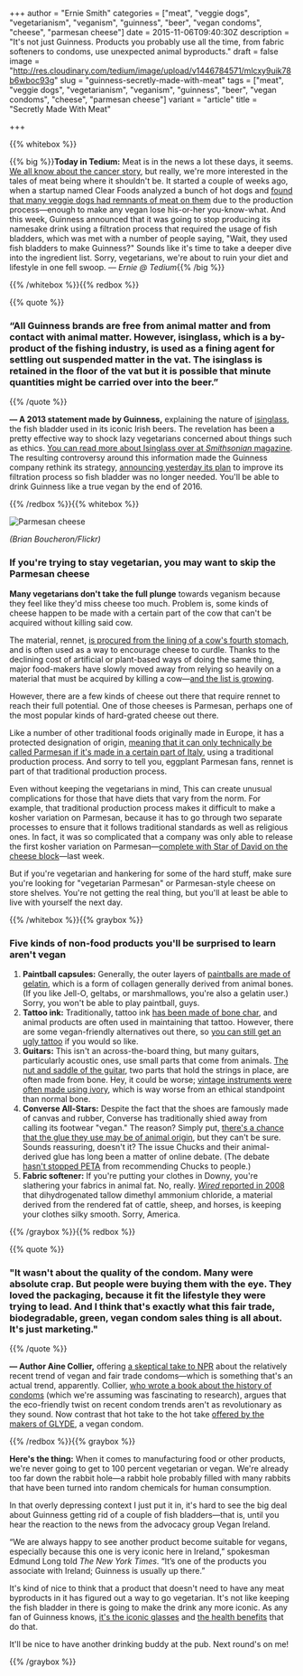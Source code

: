+++
author = "Ernie Smith"
categories = ["meat", "veggie dogs", "vegetarianism", "veganism", "guinness", "beer", "vegan condoms", "cheese", "parmesan cheese"]
date = 2015-11-06T09:40:30Z
description = "It's not just Guinness. Products you probably use all the time, from fabric softeners to condoms, use unexpected animal byproducts."
draft = false
image = "http://res.cloudinary.com/tedium/image/upload/v1446784571/mlcxy9uik78b6wboc93g"
slug = "guinness-secretly-made-with-meat"
tags = ["meat", "veggie dogs", "vegetarianism", "veganism", "guinness", "beer", "vegan condoms", "cheese", "parmesan cheese"]
variant = "article"
title = "Secretly Made With Meat"

+++

{{% whitebox %}}

{{% big %}}**Today in Tedium:** Meat is in the news a lot these days, it seems. [We all know about the cancer story](http://associationsnow.com/2015/10/ruling-processed-meat-rankles-industry-groups/), but really, we're more interested in the tales of meat being where it shouldn't be. It started a couple of weeks ago, when a startup named Clear Foods analyzed a bunch of hot dogs and [found that many veggie dogs had remnants of meat on them](http://www.clearfood.com/food_reports/2015/the_hotdog_report) due to the production process—enough to make any vegan lose his-or-her you-know-what. And this week, Guinness announced that it was going to stop producing its namesake drink using a filtration process that required the usage of fish bladders, which was met with a number of people saying, "Wait, they used fish bladders to make Guinness?" Sounds like it's time to take a deeper dive into the ingredient list. Sorry, vegetarians, we're about to ruin your diet and lifestyle in one fell swoop. *— Ernie @ Tedium*{{% /big %}}

{{% /whitebox %}}{{% redbox %}}

{{% quote %}}
### “All Guinness brands are free from animal matter and from contact with animal matter. However, isinglass, which is a by-product of the fishing industry, is used as a fining agent for settling out suspended matter in the vat. The isinglass is retained in the floor of the vat but it is possible that minute quantities might be carried over into the beer.”
{{% /quote %}}

**— A 2013 statement made by Guinness,** explaining the nature of [isinglass](http://amzn.to/1MmCoie), the fish bladder used in its iconic Irish beers. The revelation has been a pretty effective way to shock lazy vegetarians concerned about things such as ethics. [You can read more about Isinglass over at *Smithsonian* magazine](http://www.smithsonianmag.com/arts-culture/hey-vegans-there-may-be-fish-bladder-in-your-guinness-2001644/). The resulting controversy around this information made the Guinness company rethink its strategy, [announcing yesterday its plan](http://www.nytimes.com/2015/11/05/business/guinness-is-going-vegan.html) to improve its filtration process so fish bladder was no longer needed. You'll be able to drink Guinness like a true vegan by the end of 2016.

{{% /redbox %}}{{% whitebox %}}

![Parmesan cheese](http://res.cloudinary.com/tedium/image/upload/v1446784780/iwwpvjlpzkdraq9m47qz.jpg)

*(Brian Boucheron/Flickr)*

### If you're trying to stay vegetarian, you may want to skip the Parmesan cheese

**Many vegetarians don't take the full plunge** towards veganism because they feel like they'd miss cheese too much. Problem is, some kinds of cheese happen to be made with a certain part of the cow that can't be acquired without killing said cow.

The material, rennet, [is procured from the lining of a cow's fourth stomach](http://www.vrg.org/journal/vj2008issue3/update_renet.htm), and is often used as a way to encourage cheese to curdle. Thanks to the declining cost of artificial or plant-based ways of doing the same thing, major food-makers have slowly moved away from relying so heavily on a material that must be acquired by killing a cow—[and the list is growing](http://vegetarian.lovetoknow.com/Are_There_Any_Cheeses_that_Do_Not_Contain_Rennet).

However, there are a few kinds of cheese out there that require rennet to reach their full potential. One of those cheeses is Parmesan, perhaps one of the most popular kinds of hard-grated cheese out there.

Like a number of other traditional foods originally made in Europe, it has a protected designation of origin, [meaning that it can only technically be called Parmesan if it's made in a certain part of Italy](http://www.theguardian.com/lifeandstyle/wordofmouth/2012/feb/27/no-parmesan-please-we-re-vegetarian), using a traditional production process. And sorry to tell you, eggplant Parmesan fans, rennet is part of that traditional production process.

Even without keeping the vegetarians in mind, This can create unusual complications for those that have diets that vary from the norm. For example, that traditional production process makes it difficult to make a kosher variation on Parmesan, because it has to go through two separate processes to ensure that it follows traditional standards as well as religious ones. In fact, it was so complicated that a company was only able to release the first kosher variation on Parmesan—[complete with Star of David on the cheese block](http://forward.com/food/324035/italys-parmesan-cheese-goes-kosher/)—last week.

But if you're vegetarian and hankering for some of the hard stuff, make sure you're looking for "vegetarian Parmesan" or Parmesan-style cheese on store shelves. You're not getting the real thing, but you'll at least be able to live with yourself the next day.

{{% /whitebox %}}{{% graybox %}}

### Five kinds of non-food products you'll be surprised to learn aren't vegan

1. **Paintball capsules:** Generally, the outer layers of [paintballs are made of gelatin](http://www.acs.org/content/dam/acsorg/education/resources/highschool/chemmatters/articlesbytopic/solutions/chemmatters-april2007-paintball.pdf), which is a form of collagen generally derived from animal bones. (If you like Jell-O, geltabs, or marshmallows, you're also a gelatin user.) Sorry, you won't be able to play paintball, guys.
2. **Tattoo ink:** Traditionally, tattoo ink [has been made of bone char](http://www.care2.com/causes/yes-youre-vegan-but-your-tattoo-probably-isnt.html), and animal products are often used in maintaining that tattoo. However, there are some vegan-friendly alternatives out there, so [you can still get an ugly tattoo](http://www.rollingstone.com/music/news/what-does-gucci-manes-ice-cream-cone-tattoo-mean-20110113) if you would so like.
3. **Guitars:** This isn't an across-the-board thing, but many guitars, particularly acoustic ones, use small parts that come from animals. [The nut and saddle of the guitar](http://www.lmii.com/products/kit-wizard/nut/nuts-saddles), two parts that hold the strings in place, are often made from bone. Hey, it could be worse; [vintage instruments were often made using ivory](http://associationsnow.com/2014/05/musician-groups-earn-exemption-on-federal-ivory-ban/), which is way worse from an ethical standpoint than normal bone.
4. **Converse All-Stars:** Despite the fact that the shoes are famously made of canvas and rubber, Converse has traditionally shied away from calling its footwear "vegan." The reason? Simply put, [there's a chance that the glue they use may be of animal origin](http://mynonleatherlife.com/2011/08/30/once-and-for-all-are-converse-vegan/), but they can't be sure. Sounds reassuring, doesn't it? The issue Chucks and their animal-derived glue has long been a matter of online debate. (The debate [hasn't stopped PETA](http://www.peta.org.uk/blog/vegan-shoes-every-occasion-winter/) from recommending Chucks to people.)
5. **Fabric softener:** If you're putting your clothes in Downy, you're slathering your fabrics in animal fat. No, really. [*Wired* reported in 2008](http://www.wired.com/2008/11/st-whatsinside-9/) that dihydrogenated tallow dimethyl ammonium chloride, a material derived from the rendered fat of cattle, sheep, and horses, is keeping your clothes silky smooth. Sorry, America.

{{% /graybox %}}{{% redbox %}}

{{% quote %}}
### "It wasn't about the quality of the condom. Many were absolute crap. But people were buying them with the eye. They loved the packaging, because it fit the lifestyle they were trying to lead. And I think that's exactly what this fair trade, biodegradable, green, vegan condom sales thing is all about. It's just marketing."
{{% /quote %}}

**— Author Aine Collier,** offering [a skeptical take to NPR](http://www.npr.org/sections/health-shots/2014/09/20/338574614/alls-fair-in-love-and-the-rubber-used-to-make-condoms) about the relatively recent trend of vegan and fair trade condoms—which is something that's an actual trend, apparently. Collier, [who wrote a book about the history of condoms](http://amzn.to/1kxNI06) (which we're assuming was fascinating to research), argues that the eco-friendly twist on recent condom trends aren't as revolutionary as they sound. Now contrast that hot take to the hot take [offered by the makers of GLYDE](http://www.glyde-condoms.com/vegan.php?language=en), a vegan condom. 

{{% /redbox %}}{{% graybox %}}

**Here's the thing:** When it comes to manufacturing food or other products, we're never going to get to 100 percent vegetarian or vegan. We're already too far down the rabbit hole—a rabbit hole probably filled with many rabbits that have been turned into random chemicals for human consumption.

In that overly depressing context I just put it in, it's hard to see the big deal about Guinness getting rid of a couple of fish bladders—that is, until you hear the reaction to the news from the advocacy group Vegan Ireland.

“We are always happy to see another product become suitable for vegans, especially because this one is very iconic here in Ireland,” spokesman Edmund Long told *The New York Times*. “It’s one of the products you associate with Ireland; Guinness is usually up there.”

It's kind of nice to think that a product that doesn't need to have any meat byproducts in it has figured out a way to go vegetarian. It's not like keeping the fish bladder in there is going to make the drink any more iconic. As any fan of Guinness knows, [it's the iconic glasses](http://amzn.to/1kxPyy1) and [the health benefits](http://news.bbc.co.uk/2/hi/3266819.stm) that do that.

It'll be nice to have another drinking buddy at the pub. Next round's on me!

{{% /graybox %}}